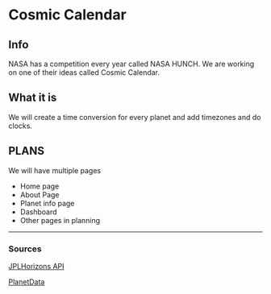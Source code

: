 # Cosmic Calendar
## Info
NASA has a competition every year called NASA HUNCH. We are working on one of their ideas called Cosmic Calendar.

## What it is
We will create a time conversion for every planet and add timezones and do clocks.

## PLANS
We will have multiple pages
- Home page
- About Page
- Planet info page
- Dashboard
- Other pages in planning
***
### Sources
[JPLHorizons API](https://ssd.jpl.nasa.gov/horizons/)

[PlanetData](https://docs.google.com/spreadsheets/d/1pjtrW31uNtJV2MDW3coIcexl2HhT2Y_GUeu3iPE7YIE/edit?usp=sharing)
